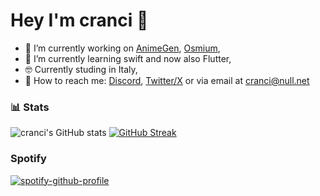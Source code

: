 # Hey I'm cranci 👋

- :telescope: I’m currently working on [AnimeGen](https://github.com/cranci1/AnimeGen/), [Osmium](https://github.com/cranci1/Osmium),
- :seedling: I’m currently learning swift and now also Flutter,
- 🤓 Currently studing in Italy,
- 📮 How to reach me: [Discord](https://discord.com/users/908762694096654397), [Twitter/X](https://twitter.com/cranci_) or via email at [cranci@null.net](mailto:cranci@null.net)

### :bar_chart: Stats
![cranci's GitHub stats](https://github-readme-stats.vercel.app/api?username=cranci1&show_icons=true&hide_border=true&theme=tokyonight)
[![GitHub Streak](https://streak-stats.demolab.com?user=cranci1&hide_border=true&theme=tokyonight&date_format=j%20M%5B%20Y%5D)](https://git.io/streak-stats)

### Spotify

[![spotify-github-profile](https://spotify-github-profile.vercel.app/api/view?uid=31pmruh3bpkzpxz23vawcpop2ivi&cover_image=true&theme=novatorem&show_offline=true&background_color=121212&interchange=false&bar_color=53b14f&bar_color_cover=false)](https://github.com/kittinan/spotify-github-profile)
